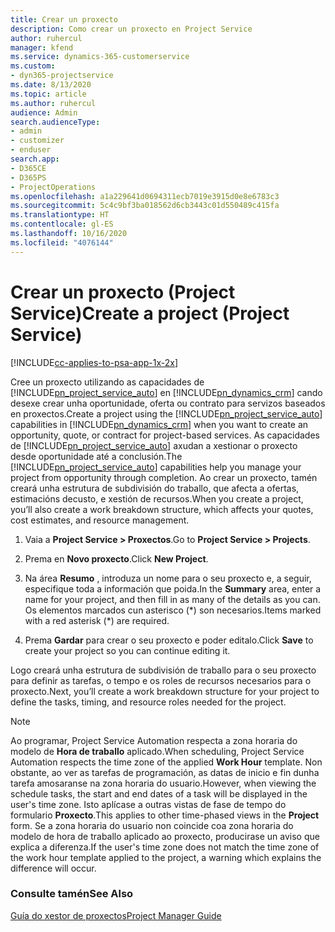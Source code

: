```yaml
---
title: Crear un proxecto
description: Como crear un proxecto en Project Service
author: ruhercul
manager: kfend
ms.service: dynamics-365-customerservice
ms.custom:
- dyn365-projectservice
ms.date: 8/13/2020
ms.topic: article
ms.author: ruhercul
audience: Admin
search.audienceType:
- admin
- customizer
- enduser
search.app:
- D365CE
- D365PS
- ProjectOperations
ms.openlocfilehash: a1a229641d0694311ecb7019e3915d0e8e6783c3
ms.sourcegitcommit: 5c4c9bf3ba018562d6cb3443c01d550489c415fa
ms.translationtype: HT
ms.contentlocale: gl-ES
ms.lasthandoff: 10/16/2020
ms.locfileid: "4076144"
---
```

# <a name="create-a-project-project-service"></a><span data-ttu-id="25396-103">Crear un proxecto (Project Service)</span><span class="sxs-lookup"><span data-stu-id="25396-103">Create a project (Project Service)</span></span>

[!INCLUDE[cc-applies-to-psa-app-1x-2x](../includes/cc-applies-to-psa-app-1x-2x.md)]

<span data-ttu-id="25396-104">Cree un proxecto utilizando as capacidades de [!INCLUDE[pn_project_service_auto](../includes/pn-project-service-auto.md)] en [!INCLUDE[pn_dynamics_crm](../includes/pn-dynamics-crm.md)] cando desexe crear unha oportunidade, oferta ou contrato para servizos baseados en proxectos.</span><span class="sxs-lookup"><span data-stu-id="25396-104">Create a project using the [!INCLUDE[pn_project_service_auto](../includes/pn-project-service-auto.md)] capabilities in [!INCLUDE[pn_dynamics_crm](../includes/pn-dynamics-crm.md)] when you want to create an opportunity, quote, or contract for project-based services.</span></span> <span data-ttu-id="25396-105">As capacidades de [!INCLUDE[pn_project_service_auto](../includes/pn-project-service-auto.md)] axudan a xestionar o proxecto desde oportunidade até a conclusión.</span><span class="sxs-lookup"><span data-stu-id="25396-105">The [!INCLUDE[pn_project_service_auto](../includes/pn-project-service-auto.md)] capabilities help you manage your project from opportunity through completion.</span></span> <span data-ttu-id="25396-106">Ao crear un proxecto, tamén creará unha estrutura de subdivisión do traballo, que afecta a ofertas, estimacións decusto, e xestión de recursos.</span><span class="sxs-lookup"><span data-stu-id="25396-106">When you create a project, you’ll also create a work breakdown structure, which affects your quotes, cost estimates, and resource management.</span></span>  
  
1.  <span data-ttu-id="25396-107">Vaia a **Project Service > Proxectos**.</span><span class="sxs-lookup"><span data-stu-id="25396-107">Go to **Project Service > Projects**.</span></span>  
  
2.  <span data-ttu-id="25396-108">Prema en **Novo proxecto**.</span><span class="sxs-lookup"><span data-stu-id="25396-108">Click **New Project**.</span></span>  
  
3.  <span data-ttu-id="25396-109">Na área **Resumo** , introduza un nome para o seu proxecto e, a seguir, especifique toda a información que poida.</span><span class="sxs-lookup"><span data-stu-id="25396-109">In the **Summary** area, enter a name for your project, and then fill in as many of the details as you can.</span></span> <span data-ttu-id="25396-110">Os elementos marcados cun asterisco (\*) son necesarios.</span><span class="sxs-lookup"><span data-stu-id="25396-110">Items marked with a red asterisk (\*) are required.</span></span>  
  
4.  <span data-ttu-id="25396-111">Prema **Gardar** para crear o seu proxecto e poder editalo.</span><span class="sxs-lookup"><span data-stu-id="25396-111">Click **Save** to create your project so you can continue editing it.</span></span>  
  
<span data-ttu-id="25396-112">Logo creará unha estrutura de subdivisión de traballo para o seu proxecto para definir as tarefas, o tempo e os roles de recursos necesarios para o proxecto.</span><span class="sxs-lookup"><span data-stu-id="25396-112">Next, you’ll create a work breakdown structure for your project to define the tasks, timing, and resource roles needed for the project.</span></span>  

> [!NOTE]
> <span data-ttu-id="25396-113">Ao programar, Project Service Automation respecta a zona horaria do modelo de **Hora de traballo** aplicado.</span><span class="sxs-lookup"><span data-stu-id="25396-113">When scheduling, Project Service Automation respects the time zone of the applied **Work Hour** template.</span></span> <span data-ttu-id="25396-114">Non obstante, ao ver as tarefas de programación, as datas de inicio e fin dunha tarefa amosaranse na zona horaria do usuario.</span><span class="sxs-lookup"><span data-stu-id="25396-114">However, when viewing the schedule tasks, the start and end dates of a task will be displayed in the user's time zone.</span></span> <span data-ttu-id="25396-115">Isto aplícase a outras vistas de fase de tempo do formulario **Proxecto**.</span><span class="sxs-lookup"><span data-stu-id="25396-115">This applies to other time-phased views in the **Project** form.</span></span> <span data-ttu-id="25396-116">Se a zona horaria do usuario non coincide coa zona horaria do modelo de hora de traballo aplicado ao proxecto, producirase un aviso que explica a diferenza.</span><span class="sxs-lookup"><span data-stu-id="25396-116">If the user's time zone does not match the time zone of the work hour template applied to the project, a warning which explains the difference will occur.</span></span> 
  
### <a name="see-also"></a><span data-ttu-id="25396-117">Consulte tamén</span><span class="sxs-lookup"><span data-stu-id="25396-117">See Also</span></span>  
 [<span data-ttu-id="25396-118">Guía do xestor de proxectos</span><span class="sxs-lookup"><span data-stu-id="25396-118">Project Manager Guide</span></span>](../psa/project-manager-guide.md)
